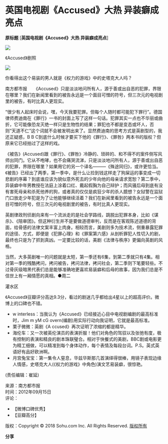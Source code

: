 # 英国电视剧《Accused》大热 异装癖成亮点

**原标题** [**英国电视剧《Accused》大热 异装癖成亮点**]

![](https://photocdn.sohu.com/20120915/Img353225225.jpg)

《Accused》剧照

![](https://photocdn.sohu.com/20120915/Img353225230.jpg)

你看得出这个易装的男人就是《权力的游戏》中的史塔克大人吗？

南方都市报　　《Accused》只是淡淡地问所有人，源于善或出自恶的犯罪，界限在哪里？我们在新闻里看到的被告永远是一个面目可憎的符号，但三次元的电视剧里的被告，有时比真人更现实。

“很少有人起床时会说，嘿，今天我要犯罪。但每个人随时都可能犯下罪行”。德国律师费迪南在《罪行》一书的封面上写了这样一句话。犯罪其实一点也不华丽或曲折，它可能像恐龙灭绝一样只是生物性的结果；罪犯也不都是变态或坏人，否则“天道不仁”这个词就不会被发明出来了。显然费迪南的思考方式是英剧型的，我还正疑惑，B B C到底什么时候才要买下他的《罪行》、《罪咎》两本书的版权？但原来它已经拍过了这样的戏。

《被告》(Accused)跟《罪行》、《罪咎》冷静的、琐碎的、和不得不的案件侧写风师出同门。它从不咆哮，也不会痛哭流涕，只是淡淡地问所有人，源于善或出自恶的犯罪，界限在哪里？如果用它的另一个译名———《殊途同归》，或许更恰当。《被告》已经出了两季，第一季中，是什么让捡到钱这样走了狗屎运的事变成一切悲剧的序幕？到底谁应该为貌似意外死去的少年向他的母亲请求宽恕？第二季中，异装癖中年男教授在法庭上涂着口红、戴起假胸为自己辩护；而风骚后母到底有没有害死母亲和杀死他养的狗，或者真的仅仅是疯狂少年的杀人臆想？女狱警在监狱门口放走少年犯是为了让他能够继续活着？我们在新闻里看到的被告永远是一个面目可憎的符号，但三次元的电视剧里的被告，有时比真人更现实。

英剧律政刑侦剧向来有一个流派走的是社会学路线，跳脱出犯罪本身，比如《谋杀》、《陪审团》。但这种衍生并不是要做道德审判，反而是在客观陈述道德的背面，给骨感的法律文案丰富上肉身。相较而言，美剧则多为技术流，侧重暴露犯罪的途径、方式，即便是《犯罪心理》和《罪案第六感》从剖析罪犯人性切入的剧，最终也只是为了抓到真凶。一定要比较的话，美剧《法律与秩序》更偏向英剧的风格。

当然，大多英剧唯一的问题就是太短，第一季还有6集，到第二季就只有4集。相对第一季的残酷拷问，拷问被告，拷问法律，拷问社会，第二季则下笔要轻些。不过骨灰级暗黑代表们总是能够准确地更喜欢易装癖和后母的故事，因为我们总是不信世上有一厢情愿的真相。●周二

灌水区

《Accused》豆瓣评分高达9.3分，看过的剧迷几乎都给出4星以上的超高评价。微博上的口碑也不错。

- w interless：当我认为《Accused》已经接近心目中电视剧编剧的最高标准时，Jim m yM cG overn(编剧)用实际行动向我证明，它就是最高标准。
- 栗子微微：英剧《A ccused》再次证明了浓缩的都是精华。
- 海伦车：又一次被英伦演员的表演折服！他们对角色的驾驭以及张弛有度，极有控制的表演和精良的剧本珠联璧合。相对于快餐式的美剧，BBC剧或电影更为精工细做，可以精准到每个身体动作，每个表情及每段台词。P.S。英式英语好有品好欧洲啊。
- 月宫兔宝宝：第一集令人窒息，华兹华斯那几首演绎得很棒，用镜子表现边缘人情感，史塔克大人(《权力的游戏》中角色)演文艺易装癖，很惊艳。

(责任编辑：崔延)

来源：南方都市报  
时间：2012年09月15日  
评论：  
- 【微博口碑优秀】  
- 【豆瓣高分】  

版权：Copyright © 2018 Sohu.com Inc. All Rights Reserved. [版权所有](https://corp.sohu.com/s2007/copyright/)  
  
**分享**